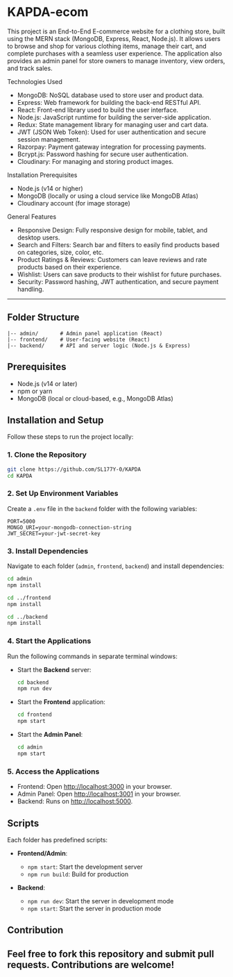 # KAPDA-ecom
This project is an End-to-End E-commerce website for a clothing store, built using the MERN stack (MongoDB, Express, React, Node.js). It allows users to browse and shop for various clothing items, manage their cart, and complete purchases with a seamless user experience. The application also provides an admin panel for store owners to manage inventory, view orders, and track sales.


Technologies Used
- MongoDB: NoSQL database used to store user and product data.
- Express: Web framework for building the back-end RESTful API.
- React: Front-end library used to build the user interface.
- Node.js: JavaScript runtime for building the server-side application.
- Redux: State management library for managing user and cart data.
- JWT (JSON Web Token): Used for user authentication and secure session management.
- Razorpay: Payment gateway integration for processing payments.
- Bcrypt.js: Password hashing for secure user authentication.
- Cloudinary: For managing and storing product images.


Installation
Prerequisites
- Node.js (v14 or higher)
- MongoDB (locally or using a cloud service like MongoDB Atlas)
- Cloudinary account (for image storage)

General Features
- Responsive Design: Fully responsive design for mobile, tablet, and desktop users.
- Search and Filters: Search bar and filters to easily find products based on categories, size, color, etc.
- Product Ratings & Reviews: Customers can leave reviews and rate products based on their experience.
- Wishlist: Users can save products to their wishlist for future purchases.
- Security: Password hashing, JWT authentication, and secure payment handling.
---
## Folder Structure
```
|-- admin/       # Admin panel application (React)
|-- frontend/    # User-facing website (React)
|-- backend/     # API and server logic (Node.js & Express)
```

## Prerequisites
- Node.js (v14 or later)
- npm or yarn
- MongoDB (local or cloud-based, e.g., MongoDB Atlas)

## Installation and Setup
Follow these steps to run the project locally:

### 1. Clone the Repository
```bash
git clone https://github.com/SL177Y-0/KAPDA
cd KAPDA
```

### 2. Set Up Environment Variables
Create a `.env` file in the `backend` folder with the following variables:
```
PORT=5000
MONGO_URI=your-mongodb-connection-string
JWT_SECRET=your-jwt-secret-key
```

### 3. Install Dependencies
Navigate to each folder (`admin`, `frontend`, `backend`) and install dependencies:

```bash
cd admin
npm install

cd ../frontend
npm install

cd ../backend
npm install
```

### 4. Start the Applications
Run the following commands in separate terminal windows:

- Start the **Backend** server:
  ```bash
  cd backend
  npm run dev
  ```

- Start the **Frontend** application:
  ```bash
  cd frontend
  npm start
  ```

- Start the **Admin Panel**:
  ```bash
  cd admin
  npm start
  ```

### 5. Access the Applications
- Frontend: Open [http://localhost:3000](http://localhost:3000) in your browser.
- Admin Panel: Open [http://localhost:3001](http://localhost:3001) in your browser.
- Backend: Runs on [http://localhost:5000](http://localhost:5000).

## Scripts
Each folder has predefined scripts:

- **Frontend/Admin**:
  - `npm start`: Start the development server
  - `npm run build`: Build for production

- **Backend**:
  - `npm run dev`: Start the server in development mode
  - `npm start`: Start the server in production mode

## Contribution
Feel free to fork this repository and submit pull requests. Contributions are welcome!
---

